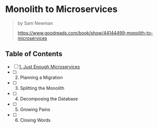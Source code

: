 # Monolith to Microservices

> by Sam Newman
>
> <https://www.goodreads.com/book/show/44144499-monolith-to-microservices>

## Table of Contents

- [ ] [1. Just Enough Microservices](./1_just_enough_microservices.md)
- [ ] 2. Planning a Migration
- [ ] 3. Splitting the Monolith
- [ ] 4. Decomposing the Database
- [ ] 5. Growing Pains
- [ ] 6. Closing Words
